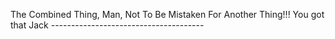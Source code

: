 The Combined Thing, Man, Not To Be Mistaken For Another Thing!!! You got that Jack --------------------------------------
